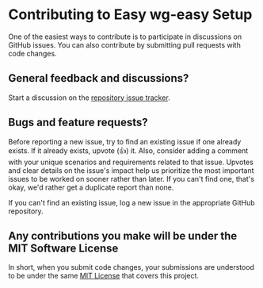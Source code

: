 # Contributing to Easy wg-easy Setup

One of the easiest ways to contribute is to participate in discussions on GitHub issues. You can also contribute by submitting pull requests with code changes.

## General feedback and discussions?

Start a discussion on the [repository issue tracker](https://github.com/georgeparkdev/easy-wg-easy-setup/issues).

## Bugs and feature requests?

Before reporting a new issue, try to find an existing issue if one already exists. If it already exists, upvote (👍) it. Also, consider adding a comment with your unique scenarios and requirements related to that issue. Upvotes and clear details on the issue's impact help us prioritize the most important issues to be worked on sooner rather than later. If you can't find one, that's okay, we'd rather get a duplicate report than none.

If you can't find an existing issue, log a new issue in the appropriate GitHub repository.

## Any contributions you make will be under the MIT Software License

In short, when you submit code changes, your submissions are understood to be under the same [MIT License](LICENSE.md) that covers this project.
